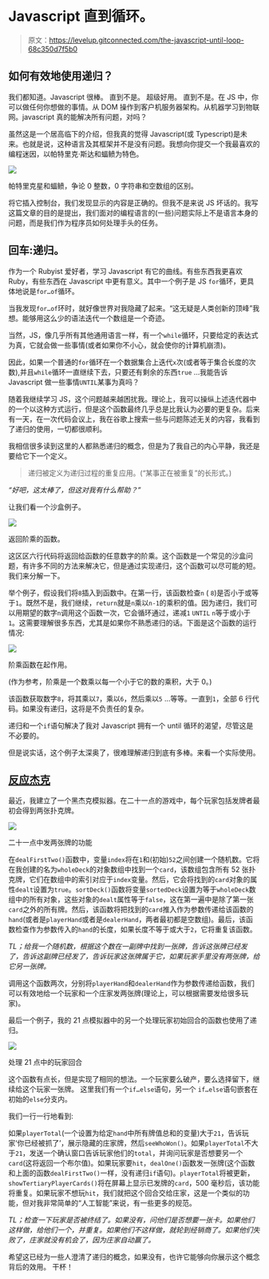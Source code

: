 # Javascript 直到循环。

> 原文：<https://levelup.gitconnected.com/the-javascript-until-loop-68c350d7f5b0>

## 如何有效地使用递归？

我们都知道。Javascript 很棒。
直到不是。
超级好用。
直到不是。在 JS 中，你可以做任何你想做的事情。从 DOM 操作到客户机服务器架构。从机器学习到物联网。javascript 真的能解决所有问题，对吗？

虽然这是一个居高临下的介绍，但我真的觉得 Javascript(或 Typescript)是未来。也就是说，这种语言及其框架并不是没有问题。我想向你提交一个我最喜欢的编程迷因，以帕特里克·斯达和蝠鲼为特色。

![](img/dd8c0b5bfdac9cbc4f458054838c7094.png)

帕特里克星和蝠鲼，争论 0 整数，0 字符串和空数组的区别。

将它插入控制台，我们发现显示的内容是正确的。但我不是来说 JS 坏话的。我写这篇文章的目的是提出，我们面对的编程语言的(一些)问题实际上不是语言本身的问题，而是我们作为程序员如何处理手头的任务。

## 回车:递归。

作为一个 Rubyist 爱好者，学习 Javascript 有它的曲线。有些东西我更喜欢 Ruby，有些东西在 Javascript 中更有意义。其中一个例子是 JS `for`循环，更具体地说是`for…of`循环。

当我发现`for…of`环时，就好像世界对我隐藏了起来。“这无疑是人类创新的顶峰”我想。能够用这么少的语法迭代一个数组是一个奇迹。

当然，JS，像几乎所有其他通用语言一样，有一个`while`循环，只要给定的表达式为真，它就会做一些事情(或者如果你不小心，就会使你的计算机崩溃)。

因此，如果一个普通的`for`循环在一个数据集合上迭代`x`次(或者等于集合长度的次数),并且`while`循环一直继续下去，只要还有剩余的东西`true` …我能告诉 Javascript 做一些事情`UNTIL`某事为真吗？

随着我继续学习 JS，这个问题越来越困扰我。理论上，我可以操纵上述迭代器中的一个以这种方式运行，但是这个函数最终几乎总是比我认为必要的更复杂。后来有一天，在一次代码会议上，我在谷歌上搜索一些与问题陈述无关的内容，我看到了递归的使用，一切都很顺利。

我相信很多读到这里的人都熟悉递归的概念，但是为了我自己的内心平静，我还是要给它下一个定义。

> 递归被定义为递归过程的重复应用。(“某事正在被重复”的长形式。)

*“好吧，这太棒了，但这对我有什么帮助？”*

让我们看一个沙盒例子。

![](img/6efc8ce7b0732af01d5910afebcbe0a5.png)

返回阶乘的函数。

这区区六行代码将返回给函数的任意数字的阶乘。这个函数是一个常见的沙盒问题，有许多不同的方法来解决它，但是通过实现递归，这个函数可以尽可能的短。我们来分解一下。

举个例子，假设我们将`8`插入到函数中。在第一行，该函数检查`n` ( `8`)是否小于或等于`1`。既然不是，我们继续，`return`就是`n`乘以`n-1`的乘积的值。因为递归，我们可以用期望的数字`n`调用这个函数一次，它会循环通过，递减`1` `UNTIL` `n`等于或小于`1`。这需要理解很多东西，尤其是如果你不熟悉递归的话。下面是这个函数的运行情况:

![](img/51552f3f5de9bc5e91faa39f55380b29.png)

阶乘函数在起作用。

(作为参考，阶乘是一个数乘以每一个小于它的数的乘积，大于 0。)

该函数获取数字`8`，将其乘以`7`，乘以`6`，然后乘以`5` …等等。一直到`1`，全部 6 行代码。如果没有递归，这将是不负责任的复杂。

递归和一个`if`语句解决了我对 Javascript 拥有一个 until 循环的渴望，尽管这是不必要的。

但是说实话，这个例子太深奥了，很难理解递归到底有多棒。来看一个实际使用。

## [反应杰克](https://github.com/jackismoe/blackjack)

最近，我建立了一个黑杰克模拟器。在二十一点的游戏中，每个玩家包括发牌者最初会得到两张扑克牌。

![](img/df0f8edf9fb61b1918b2af4b9fb0904e.png)

二十一点中发两张牌的功能

在`dealFirstTwo()`函数中，变量`index`将在`1`和(初始)`52`之间创建一个随机数。它将在我创建的名为`wholeDeck`的对象数组中找到一个`card`，该数组包含所有 52 张扑克牌，它们在数组中的索引对应于`index`变量。然后，它会将找到的`card`对象的属性`dealt`设置为`true`。`sortDeck()`函数将变量`sortedDeck`设置为等于`wholeDeck`数组中的所有对象，这些对象的`dealt`属性等于`false`，这在第一遍中是除了第一张`card`之外的所有牌。然后，该函数将把找到的`card`推入作为参数传递给该函数的`hand`(或者是`playerHand`或者是`dealerHand`，两者最初都是空数组)。最后，该函数检查作为参数传入的`hand`的长度，如果长度不等于或大于`2`，它将重复该函数。

*TL；给我一个随机数，根据这个数在一副牌中找到一张牌，告诉这张牌已经发了，告诉这副牌已经发了，告诉玩家这张牌属于它，如果玩家手里没有两张牌，给它另一张牌。*

调用这个函数两次，分别将`playerHand`和`dealerHand`作为参数传递给函数，我们可以有效地给一个玩家和一个庄家发两张牌(理论上，可以根据需要发给很多玩家)。

最后一个例子，我的 21 点模拟器中的另一个处理玩家初始回合的函数也使用了递归。

![](img/d65ebcc3ce273d085796f8cdf1fdbdfa.png)

处理 21 点中的玩家回合

这个函数有点长，但是实现了相同的想法。一个玩家要么破产，要么选择留下，继续给这个玩家一张牌。
这里我们有一个`if…else`语句，另一个 `if…else`语句嵌套在初始的`else`分支内。

我们一行一行地看到:

如果`playerTotal`(一个设置为给定`hand`中所有牌值总和的变量)大于`21`，告诉玩家‘你已经被抓了’，展示隐藏的庄家牌，然后`seeWhoWon()`。如果`playerTotal`不大于`21`，发送一个确认窗口告诉玩家他们的`total`，并询问玩家是否想要另一个`card`(这将返回一个布尔值)。如果玩家要`hit`，`dealOne()`函数发一张牌(这个函数和上面的函数`dealFirstTwo()`一样，没有递归`if`语句)。`playerTotal`将被更新，`showTertiaryPlayerCards()`将在屏幕上显示已发牌的`card`，500 毫秒后，该功能将重复。如果玩家不想玩`hit`，我们就把这个回合交给庄家，这是一个类似的功能，但对我非常简单的“人工智能”来说，有一些更多的规范。

*TL；检查一下玩家是否被终结了。如果没有，问他们是否想要一张卡。如果他们这样做，给他们一个，并重复。如果他们不这样做，就轮到经销商了。如果他们失败了，庄家就没有机会了，因为庄家自动赢了。*

希望这已经为一些人澄清了递归的概念，如果没有，也许它能够向你展示这个概念背后的效用。
干杯！